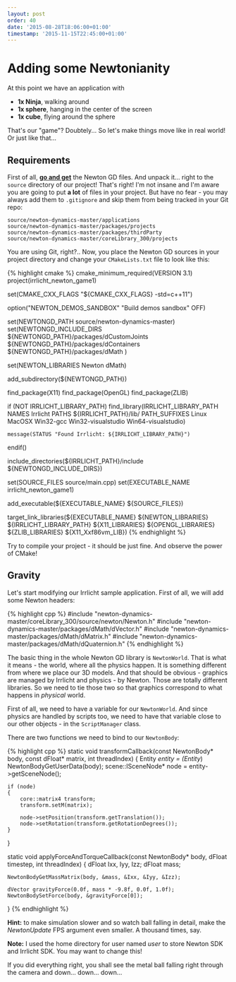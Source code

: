 ```yaml
---
layout: post
order: 40
date: '2015-08-28T18:06:00+01:00'
timestamp: '2015-11-15T22:45:00+01:00'
---
```


# Adding some Newtonianity

At this point we have an application with

* **1x Ninja**, walking around
* **1x sphere**, hanging in the center of the screen
* **1x cube**, flying around the sphere

That's our "game"? Doubtely... So let's make things move like in real world! Or just like that...

## Requirements

First of all, [**go and get**](https://github.com/MADEAPPS/newton-dynamics/archive/master.zip) the
Newton GD files. And unpack it... right to the `source` directory of our project! That's right!
I'm not insane and I'm aware you are going to put **a lot** of files in your project. But have no
fear - you may always add them to `.gitignore` and skip them from being tracked in your Git repo:

    source/newton-dynamics-master/applications
    source/newton-dynamics-master/packages/projects
    source/newton-dynamics-master/packages/thirdParty
    source/newton-dynamics-master/coreLibrary_300/projects

You are using Git, right?.. Now, you place the Newton GD sources in your project directory and change
your `CMakeLists.txt` file to look like this:

{% highlight cmake %}
cmake_minimum_required(VERSION 3.1)
project(irrlicht_newton_game1)

set(CMAKE_CXX_FLAGS "${CMAKE_CXX_FLAGS} -std=c++11")

option("NEWTON_DEMOS_SANDBOX" "Build demos sandbox" OFF)

set(NEWTONGD_PATH source/newton-dynamics-master)
set(NEWTONGD_INCLUDE_DIRS
        ${NEWTONGD_PATH}/packages/dCustomJoints
        ${NEWTONGD_PATH}/packages/dContainers
        ${NEWTONGD_PATH}/packages/dMath
        )

set(NEWTON_LIBRARIES Newton dMath)

add_subdirectory(${NEWTONGD_PATH})

find_package(X11)
find_package(OpenGL)
find_package(ZLIB)

if (NOT IRRLICHT_LIBRARY_PATH)
    find_library(IRRLICHT_LIBRARY_PATH
            NAMES Irrlicht
            PATHS ${IRRLICHT_PATH}/lib/
            PATH_SUFFIXES Linux MacOSX Win32-gcc Win32-visualstudio Win64-visualstudio)

    message(STATUS "Found Irrlicht: ${IRRLICHT_LIBRARY_PATH}")
endif()

include_directories(${IRRLICHT_PATH}/include ${NEWTONGD_INCLUDE_DIRS})

set(SOURCE_FILES source/main.cpp)
set(EXECUTABLE_NAME irrlicht_newton_game1)

add_executable(${EXECUTABLE_NAME} ${SOURCE_FILES})

target_link_libraries(${EXECUTABLE_NAME}
        ${NEWTON_LIBRARIES}
        ${IRRLICHT_LIBRARY_PATH}
        ${X11_LIBRARIES}
        ${OPENGL_LIBRARIES}
        ${ZLIB_LIBRARIES}
        ${X11_Xxf86vm_LIB})
{% endhighlight %}

Try to compile your project - it should be just fine. And observe the power of CMake!

## Gravity

Let's start modifying our Irrlicht sample application. First of all, we will add some Newton headers:

{% highlight cpp %}
#include "newton-dynamics-master/coreLibrary_300/source/newton/Newton.h"
#include "newton-dynamics-master/packages/dMath/dVector.h"
#include "newton-dynamics-master/packages/dMath/dMatrix.h"
#include "newton-dynamics-master/packages/dMath/dQuaternion.h"
{% endhighlight %}

The basic thing in the whole Newton GD library is `NewtonWorld`. That is what it means - the world, where
all the physics happen. It is something different from where we place our 3D models. And that should be
obvious - graphics are managed by Irrlicht and physics - by Newton. Those are totally different libraries.
So we need to tie those two so that graphics correspond to what happens in _physical_ world.

First of all, we need to have a variable for our `NewtonWorld`. And since physics are handled by scripts too,
we need to have that variable close to our other objects - in the `ScriptManager` class.

There are two functions we need to bind to our `NewtonBody`:

{% highlight cpp %}
static void transformCallback(const NewtonBody* body, const dFloat* matrix, int threadIndex)
{
    Entity *entity = (Entity*) NewtonBodyGetUserData(body);
    scene::ISceneNode* node = entity->getSceneNode();

    if (node)
    {
        core::matrix4 transform;
        transform.setM(matrix);

        node->setPosition(transform.getTranslation());
        node->setRotation(transform.getRotationDegrees());
    }
}

static void applyForceAndTorqueCallback(const NewtonBody* body, dFloat timestep, int threadIndex)
{
    dFloat Ixx, Iyy, Izz;
    dFloat mass;

    NewtonBodyGetMassMatrix(body, &mass, &Ixx, &Iyy, &Izz);

    dVector gravityForce(0.0f, mass * -9.8f, 0.0f, 1.0f);
    NewtonBodySetForce(body, &gravityForce[0]);
}
{% endhighlight %}


<p><strong>Hint:</strong> to make simulation slower and so watch ball falling in detail, make the <i>NewtonUpdate</i> FPS argument even smaller. A thousand times, say.</p>
<p><strong>Note:</strong> I used the home directory for user named <em>user</em> to store Newton SDK and Irrlicht SDK. You may want to change this!</p>
<p>If you did everything right, you shall see the metal ball falling right through the camera and down... down... down...</p>
